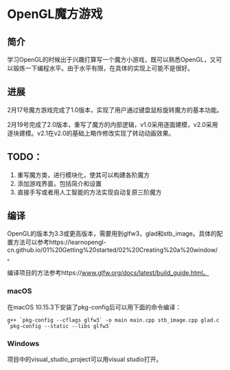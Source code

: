 # OpenGL魔方游戏

## 简介
学习OpenGL的时候出于兴趣打算写一个魔方小游戏，既可以熟悉OpenGL，又可以锻炼一下编程水平。由于水平有限，在具体的实现上可能不是很好。

## 进展
2月17号魔方游戏完成了1.0版本，实现了用户通过键盘鼠标旋转魔方的基本功能。

2月19号完成了2.0版本，重写了魔方的内部逻辑，v1.0采用逐面建模，v2.0采用逐块建模。v2.1在v2.0的基础上略作修改实现了转动动画效果。

## TODO：
1. 重写魔方类，进行模块化，使其可以构建各阶魔方
2. 添加游戏界面，包括简介和设置
3. 直接手写或者用人工智能的方法实现自动复原三阶魔方

## 编译
OpenGL的版本为3.3或更高版本，需要用到glfw3，glad和stb_image。具体的配置方法可以参考https://learnopengl-cn.github.io/01%20Getting%20started/02%20Creating%20a%20window/。

编译项目的方法参考https://www.glfw.org/docs/latest/build_guide.html。

### macOS
在macOS 10.15.3下安装了pkg-config后可以用下面的命令编译：
```
g++ `pkg-config --cflags glfw3` -o main main.cpp stb_image.cpp glad.c `pkg-config --static --libs glfw3`
```
### Windows
项目中的visual_studio_project可以用visual studio打开。